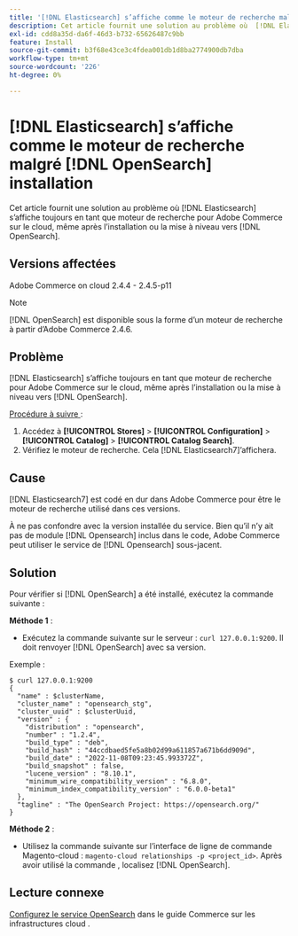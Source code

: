 ```yaml
---
title: '[!DNL Elasticsearch] s’affiche comme le moteur de recherche malgré  [!DNL OpenSearch] ’installation'
description: Cet article fournit une solution au problème où  [!DNL Elasticsearch]  s’affiche toujours comme moteur de recherche pour Adobe Commerce sur le cloud, même après l’installation ou la mise à niveau vers  [!DNL OpenSearch].
exl-id: cdd8a35d-da6f-46d3-b732-65626487c9bb
feature: Install
source-git-commit: b3f68e43ce3c4fdea001db1d8ba2774900db7dba
workflow-type: tm+mt
source-wordcount: '226'
ht-degree: 0%

---
```


# [!DNL Elasticsearch] s’affiche comme le moteur de recherche malgré [!DNL OpenSearch] installation

Cet article fournit une solution au problème où [!DNL Elasticsearch] s’affiche toujours en tant que moteur de recherche pour Adobe Commerce sur le cloud, même après l’installation ou la mise à niveau vers [!DNL OpenSearch].

## Versions affectées

Adobe Commerce on cloud 2.4.4 - 2.4.5-p11

>[!NOTE]
>
>[!DNL OpenSearch] est disponible sous la forme d’un moteur de recherche à partir d’Adobe Commerce 2.4.6.

## Problème

[!DNL Elasticsearch] s’affiche toujours en tant que moteur de recherche pour Adobe Commerce sur le cloud, même après l’installation ou la mise à niveau vers [!DNL OpenSearch].

<u>Procédure à suivre </u> :

1. Accédez à **[!UICONTROL Stores]** > **[!UICONTROL Configuration]** > **[!UICONTROL Catalog]** > **[!UICONTROL Catalog Search]**.
1. Vérifiez le moteur de recherche. Cela [!DNL Elasticsearch7]’affichera.

## Cause

[!DNL Elasticsearch7] est codé en dur dans Adobe Commerce pour être le moteur de recherche utilisé dans ces versions.

À ne pas confondre avec la version installée du service. Bien qu’il n’y ait pas de module [!DNL Opensearch] inclus dans le code, Adobe Commerce peut utiliser le service de [!DNL Opensearch] sous-jacent.

## Solution

Pour vérifier si [!DNL OpenSearch] a été installé, exécutez la commande suivante :

**Méthode 1** :

* Exécutez la commande suivante sur le serveur : `curl 127.0.0.1:9200`. Il doit renvoyer [!DNL OpenSearch] avec sa version.

Exemple :

```
$ curl 127.0.0.1:9200
{
  "name" : $clusterName,
  "cluster_name" : "opensearch_stg",
  "cluster_uuid" : $clusterUuid,
  "version" : {
    "distribution" : "opensearch",
    "number" : "1.2.4",
    "build_type" : "deb",
    "build_hash" : "44ccdbaed5fe5a8b02d99a611857a671b6dd909d",
    "build_date" : "2022-11-08T09:23:45.993372Z",
    "build_snapshot" : false,
    "lucene_version" : "8.10.1",
    "minimum_wire_compatibility_version" : "6.8.0",
    "minimum_index_compatibility_version" : "6.0.0-beta1"
  },
  "tagline" : "The OpenSearch Project: https://opensearch.org/"
}
```

**Méthode 2** :

* Utilisez la commande suivante sur l’interface de ligne de commande Magento-cloud : `magento-cloud relationships -p <project_id>`. Après avoir utilisé la commande , localisez [!DNL OpenSearch].

## Lecture connexe

[Configurez le service OpenSearch](https://experienceleague.adobe.com/docs/commerce-cloud-service/user-guide/configure/service/opensearch.html?lang=fr) dans le guide Commerce sur les infrastructures cloud .

